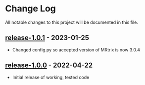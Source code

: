 # Change Log

All notable changes to this project will be documented in this file.

## [release-1.0.1](https://github.com/SWastling/geomqa/tree/release-1.0.1) - 2023-01-25

- Changed config.py so accepted version of MRtrix is now 3.0.4

## [release-1.0.0](https://github.com/SWastling/geomqa/tree/release-1.0.0) - 2022-04-22

- Initial release of working, tested code

